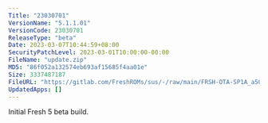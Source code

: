 ```yaml
---
Title: "23030701"
VersionName: "5.1.1.01"
VersionCode: 23030701
ReleaseType: "beta"
Date: 2023-03-07T10:44:59+08:00
SecurityPatchLevel: 2023-03-01T10:00:00-00:00
FileName: "update.zip"
MD5: "86f052a132574eb693af15685f4aa01e"
Size: 3337487187
FileURL: "https://gitlab.com/FreshROMs/sus/-/raw/main/FRSH-OTA-SP1A_a50_4.4.3.02R_22122302_OFFICIAL.zip"
UpdatedApps: []
---
```


Initial Fresh 5 beta build.
